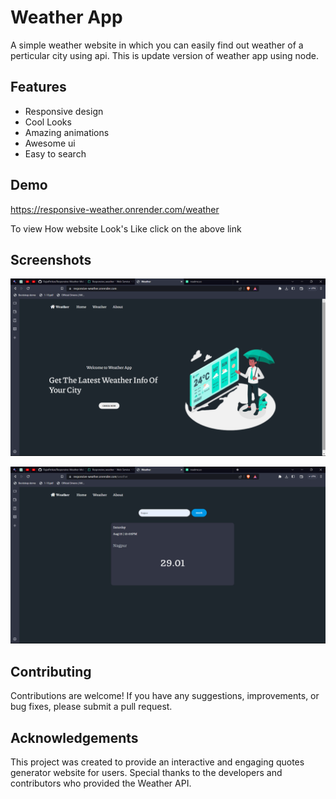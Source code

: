 
# Weather App
A simple weather website in which you can easily find out weather of a perticular city using api.
This is update version of weather app using node.


## Features

- Responsive design
- Cool Looks
- Amazing animations
- Awesome ui
- Easy to search

## Demo
https://responsive-weather.onrender.com/weather

To view How website Look's Like click on the above link
## Screenshots

![App Screenshot](https://github.com/RajatPetkar/Responsive-Weather-Website---Node-Express/blob/main/Screenshot%20(58).png)

![App Screenshot](https://github.com/RajatPetkar/Responsive-Weather-Website---Node-Express/blob/main/Screenshot%20(59).png)

## Contributing

Contributions are welcome! If you have any suggestions, improvements, or bug fixes, please submit a pull request.


## Acknowledgements

This project was created to provide an interactive and engaging quotes generator website for users. Special thanks to the developers and contributors who provided the Weather API.

